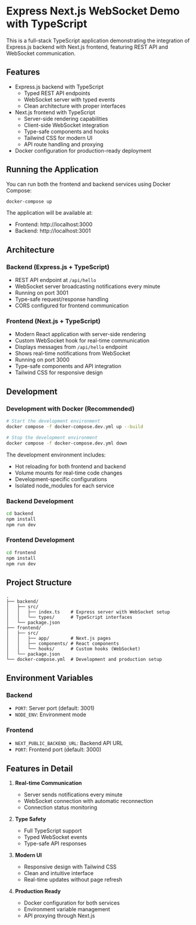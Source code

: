 # Express Next.js WebSocket Demo with TypeScript

This is a full-stack TypeScript application demonstrating the integration of Express.js backend with Next.js frontend, featuring REST API and WebSocket communication.

## Features

- Express.js backend with TypeScript
  - Typed REST API endpoints
  - WebSocket server with typed events
  - Clean architecture with proper interfaces
- Next.js frontend with TypeScript
  - Server-side rendering capabilities
  - Client-side WebSocket integration
  - Type-safe components and hooks
  - Tailwind CSS for modern UI
  - API route handling and proxying
- Docker configuration for production-ready deployment

## Running the Application

You can run both the frontend and backend services using Docker Compose:

```bash
docker-compose up
```

The application will be available at:
- Frontend: http://localhost:3000
- Backend: http://localhost:3001

## Architecture

### Backend (Express.js + TypeScript)
- REST API endpoint at `/api/hello`
- WebSocket server broadcasting notifications every minute
- Running on port 3001
- Type-safe request/response handling
- CORS configured for frontend communication

### Frontend (Next.js + TypeScript)
- Modern React application with server-side rendering
- Custom WebSocket hook for real-time communication
- Displays messages from `/api/hello` endpoint
- Shows real-time notifications from WebSocket
- Running on port 3000
- Type-safe components and API integration
- Tailwind CSS for responsive design

## Development

### Development with Docker (Recommended)

```bash
# Start the development environment
docker compose -f docker-compose.dev.yml up --build

# Stop the development environment
docker compose -f docker-compose.dev.yml down
```

The development environment includes:
- Hot reloading for both frontend and backend
- Volume mounts for real-time code changes
- Development-specific configurations
- Isolated node_modules for each service

### Backend Development

```bash
cd backend
npm install
npm run dev
```

### Frontend Development

```bash
cd frontend
npm install
npm run dev
```

## Project Structure

```
.
├── backend/
│   ├── src/
│   │   ├── index.ts    # Express server with WebSocket setup
│   │   └── types/      # TypeScript interfaces
│   └── package.json
├── frontend/
│   ├── src/
│   │   ├── app/        # Next.js pages
│   │   ├── components/ # React components
│   │   └── hooks/      # Custom hooks (WebSocket)
│   └── package.json
└── docker-compose.yml  # Development and production setup
```

## Environment Variables

### Backend
- `PORT`: Server port (default: 3001)
- `NODE_ENV`: Environment mode

### Frontend
- `NEXT_PUBLIC_BACKEND_URL`: Backend API URL
- `PORT`: Frontend port (default: 3000)

## Features in Detail

1. **Real-time Communication**
   - Server sends notifications every minute
   - WebSocket connection with automatic reconnection
   - Connection status monitoring

2. **Type Safety**
   - Full TypeScript support
   - Typed WebSocket events
   - Type-safe API responses

3. **Modern UI**
   - Responsive design with Tailwind CSS
   - Clean and intuitive interface
   - Real-time updates without page refresh

4. **Production Ready**
   - Docker configuration for both services
   - Environment variable management
   - API proxying through Next.js
